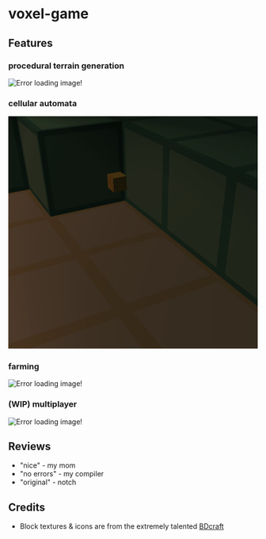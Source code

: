 # voxel-game
## Features

### procedural terrain generation
![Error loading image!](assets/misc/terrain_generation.gif)

### cellular automata
![Error loading image!](assets/misc/sand.gif)

### farming
![Error loading image!](assets/misc/farming.gif)

### (WIP) multiplayer
![Error loading image!](assets/misc/multiplayer.gif)

## Reviews
- "nice" - my mom
- "no errors" - my compiler
- "original" - notch

## Credits
- Block textures & icons are from the extremely talented [BDcraft](https://bdcraft.net/)